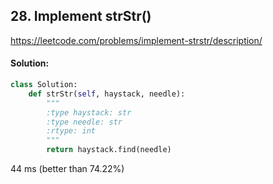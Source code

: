 ## 28. Implement strStr()

https://leetcode.com/problems/implement-strstr/description/

#### Solution:


```python
class Solution:
    def strStr(self, haystack, needle):
        """
        :type haystack: str
        :type needle: str
        :rtype: int
        """
        return haystack.find(needle)
```

44 ms (better than 74.22%)

